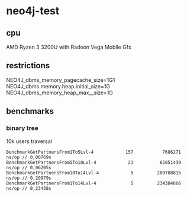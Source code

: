 # neo4j-test

## cpu
AMD Ryzen 3 3200U with Radeon Vega Mobile Gfx  

## restrictions
NEO4J_dbms_memory_pagecache_size=1G1 <br/>
NEO4J_dbms.memory.heap.initial_size=1G <br/>
NEO4J_dbms_memory_heap_max__size=1G

## benchmarks
### binary tree
10k users traversal
```
BenchmarkGetPartnersFrom1To5Lvl-4            157           7686271 ns/op // 0,00769s
BenchmarkGetPartnersFrom5To10Lvl-4            21          62051439 ns/op // 0,06205s
BenchmarkGetPartnersFrom10To14Lvl-4            5         209788815 ns/op // 0,20979s
BenchmarkGetPartnersFrom1To14Lvl-4             5         234384866 ns/op // 0,23438s
```
